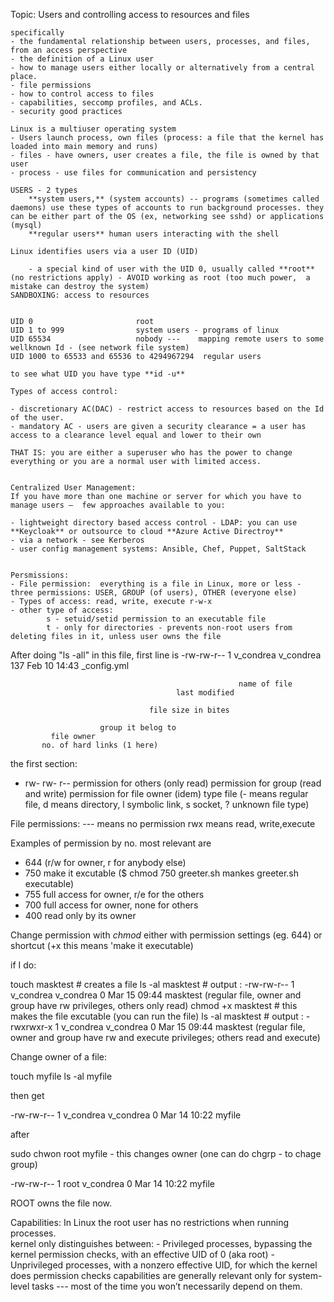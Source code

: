 Topic: Users and controlling access to resources and files


    specifically
    - the fundamental relationship between users, processes, and files, from an access perspective
    - the definition of a Linux user 
    - how to manage users either locally or alternatively from a central place.
    - file permissions
    - how to control access to files
    - capabilities, seccomp profiles, and ACLs.
    - security good practices

    Linux is a multiuser operating system 
    - Users launch process, own files (process: a file that the kernel has loaded into main memory and runs)
    - files - have owners, user creates a file, the file is owned by that user
    - process - use files for communication and persistency 

    USERS - 2 types
        **system users,** (system accounts) -- programs (sometimes called daemons) use these types of accounts to run background processes. they can be either part of the OS (ex, networking see sshd) or applications (mysql)
        **regular users** human users interacting with the shell

    Linux identifies users via a user ID (UID)

        - a special kind of user with the UID 0, usually called **root** (no restrictions apply) - AVOID working as root (too much power,  a mistake can destroy the system)
    SANDBOXING: access to resources


    UID 0                       root
    UID 1 to 999                system users - programs of linux
    UID 65534                   nobody ---    mapping remote users to some wellknown Id - (see network file system)
    UID 1000 to 65533 and 65536 to 4294967294  regular users

    to see what UID you have type **id -u**

    Types of access control: 

    - discretionary AC(DAC) - restrict access to resources based on the Id of the user. 
    - mandatory AC - users are given a security clearance = a user has access to a clearance level equal and lower to their own

    THAT IS: you are either a superuser who has the power to change everything or you are a normal user with limited access.


    Centralized User Management:
    If you have more than one machine or server for which you have to manage users —  few approaches available to you:

    - lightweight directory based access control - LDAP: you can use **Keycloak** or outsource to cloud **Azure Active Directroy**
    - via a network - see Kerberos
    - user config management systems: Ansible, Chef, Puppet, SaltStack


    Persmissions: 
    - File permission:  everything is a file in Linux, more or less - three permissions: USER, GROUP (of users), OTHER (everyone else)
    - Types of access: read, write, execute r-w-x
    - other type of access: 
            s - setuid/setid permission to an executable file
            t - only for directories - prevents non-root users from deleting files in it, unless user owns the file

After doing "ls -all" in this file, first line is
-rw-rw-r-- 1 v_condrea v_condrea    137 Feb 10 14:43  _config.yml 

                                                       name of file
                                         last modified

                                   file size in bites

                        group it belog to
             file owner
           no. of hard links (1 here)

the first section: 
-   rw-    rw-   r-- 
                permission for others (only read)
           permission for group (read and write)
    permission for file owner (idem)
type file (- means regular file, d means directory, l symbolic link, s socket, ? unknown file type)
 
 File permissions: 
 --- means no permission
 rwx means read, write,execute
 
 Examples of permission by no. most relevant are 
 - 644 (r/w for owner, r for anybody else)
 - 750 make it excutable ($ chmod 750 greeter.sh mankes greeter.sh executable)
 - 755 full access for owner, r/e for the others
 - 700 full access for owner, none for others
 - 400 read only by its owner

 Change permission with *chmod* either with permission settings (eg. 644) or shortcut (+x this means 'make it executable)


if I do:

touch masktest # creates a file
ls -al masktest # output : -rw-rw-r-- 1 v_condrea v_condrea 0 Mar 15 09:44 masktest (regular file, owner and group have rw privileges, others only read)
chmod +x masktest # this makes the file excutable (you can run the file)
ls -al masktest # output : -rwxrwxr-x 1 v_condrea v_condrea 0 Mar 15 09:44 masktest (regular file, owner and group have rw and execute privileges; others read and execute)

Change owner of a file:

touch myfile 
ls -al myfile

then get

-rw-rw-r-- 1 v_condrea v_condrea 0 Mar 14 10:22 myfile

after 

sudo chwon root myfile - this changes owner (one can do chgrp - to chage group)

-rw-rw-r-- 1 root v_condrea 0 Mar 14 10:22 myfile

ROOT owns the file now.
                


Capabilities:
In Linux  the root user has no restrictions when running processes.  
kernel only distinguishes between:
    -   Privileged processes, bypassing the kernel permission checks, with an effective UID of 0 (aka root)
    -   Unprivileged processes, with a nonzero effective UID, for which the kernel does permission checks
    capabilities are generally relevant only for system-level tasks --- most of the time you won’t necessarily depend on them.